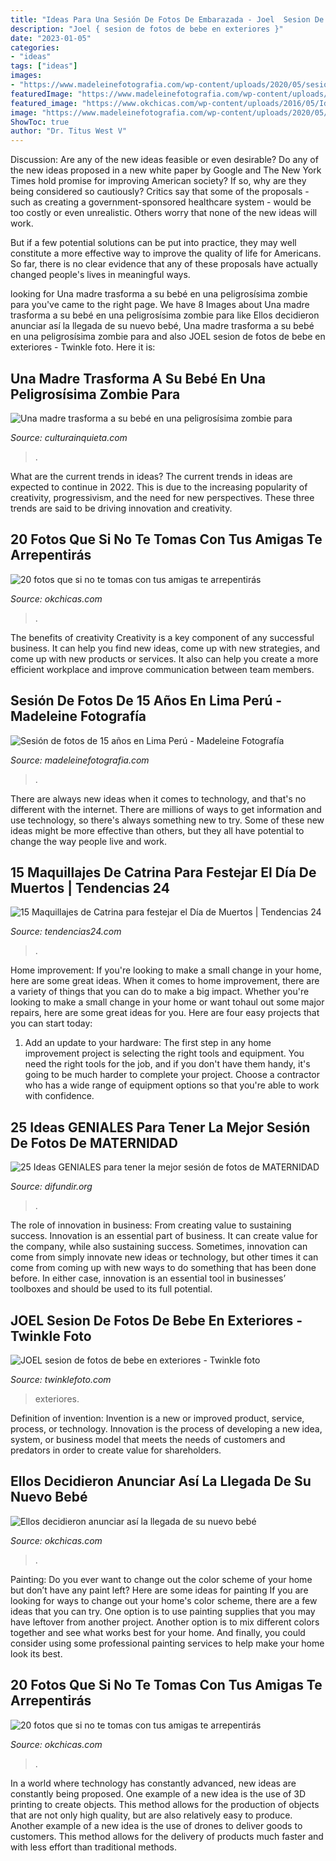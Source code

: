 ```yaml
---
title: "Ideas Para Una Sesión De Fotos De Embarazada - Joel  Sesion De Fotos De Bebe En Exteriores "
description: "Joel { sesion de fotos de bebe en exteriores }"
date: "2023-01-05"
categories:
- "ideas"
tags: ["ideas"]
images:
- "https://www.madeleinefotografia.com/wp-content/uploads/2020/05/sesion-de-fotos-embarazadas.jpg"
featuredImage: "https://www.madeleinefotografia.com/wp-content/uploads/2020/05/sesion-de-fotos-embarazadas.jpg"
featured_image: "https://www.okchicas.com/wp-content/uploads/2016/05/Ideas-de-fotos-para-mejores-amigas-22.jpg"
image: "https://www.madeleinefotografia.com/wp-content/uploads/2020/05/sesion-de-fotos-embarazadas.jpg"
ShowToc: true
author: "Dr. Titus West V"
---
```



Discussion: Are any of the new ideas feasible or even desirable?
Do any of the new ideas proposed in a new white paper by Google and The New York Times hold promise for improving American society? If so, why are they being considered so cautiously?
Critics say that some of the proposals - such as creating a government-sponsored healthcare system - would be too costly or even unrealistic. Others worry that none of the new ideas will work.

But if a few potential solutions can be put into practice, they may well constitute a more effective way to improve the quality of life for Americans. So far, there is no clear evidence that any of these proposals have actually changed people's lives in meaningful ways.

	

		
looking for Una madre trasforma a su bebé en una peligrosísima zombie para you've came to the right page. We have 8 Images about Una madre trasforma a su bebé en una peligrosísima zombie para like Ellos decidieron anunciar así la llegada de su nuevo bebé, Una madre trasforma a su bebé en una peligrosísima zombie para and also JOEL  sesion de fotos de bebe en exteriores  - Twinkle foto. Here it is:
		
    
## Una Madre Trasforma A Su Bebé En Una Peligrosísima Zombie Para

<img loading=lazy src="https://culturainquieta.com/media/k2/items/cache/29d5cab489d43ae7d76d7198583e54b5_XL.jpg?t=20191031_110245" onerror="this.onerror=null;this.src='https://tse3.mm.bing.net/th?id=OIP.ypRhJJ7B_iBOkzBO1vTSeQHaEK&amp;pid=15.1';" alt="Una madre trasforma a su bebé en una peligrosísima zombie para">

_Source: culturainquieta.com_

>. 

	

What are the current trends in ideas?
The current trends in ideas are expected to continue in 2022. This is due to the increasing popularity of creativity, progressivism, and the need for new perspectives. These three trends are said to be driving innovation and creativity.

    
## 20 Fotos Que Si No Te Tomas Con Tus Amigas Te Arrepentirás

<img loading=lazy src="https://www.okchicas.com/wp-content/uploads/2016/05/Ideas-de-fotos-para-mejores-amigas-22.jpg" onerror="this.onerror=null;this.src='https://tse2.mm.bing.net/th?id=OIP.IFSwSOCgMAN1uTxNtK9rYwHaLT&amp;pid=15.1';" alt="20 fotos que si no te tomas con tus amigas te arrepentirás">

_Source: okchicas.com_

>. 

	

The benefits of creativity
Creativity is a key component of any successful business. It can help you find new ideas, come up with new strategies, and come up with new products or services. It also can help you create a more efficient workplace and improve communication between team members.

    
## Sesión De Fotos De 15 Años En Lima Perú - Madeleine Fotografía

<img loading=lazy src="https://www.madeleinefotografia.com/wp-content/uploads/2020/05/sesion-de-fotos-embarazadas.jpg" onerror="this.onerror=null;this.src='https://tse3.mm.bing.net/th?id=OIP.S4vn_2eCwu4Wfv9DhPfMewHaLH&amp;pid=15.1';" alt="Sesión de fotos de 15 años en Lima Perú - Madeleine Fotografía">

_Source: madeleinefotografia.com_

>. 

	

There are always new ideas when it comes to technology, and that's no different with the internet. There are millions of ways to get information and use technology, so there's always something new to try. Some of these new ideas might be more effective than others, but they all have potential to change the way people live and work.

    
## 15 Maquillajes De Catrina Para Festejar El Día De Muertos | Tendencias 24

<img loading=lazy src="https://www.tendencias24.com/wp-content/uploads/2020/10/Maquillajes-de-catrina-para-dia-de-muertos-2-394x700-1.jpg" onerror="this.onerror=null;this.src='https://tse3.mm.bing.net/th?id=OIP.ZObtU_NxpwtQ7ql28nRxTAAAAA&amp;pid=15.1';" alt="15 Maquillajes de Catrina para festejar el Día de Muertos | Tendencias 24">

_Source: tendencias24.com_

>. 

	

Home improvement: If you're looking to make a small change in your home, here are some great ideas.
When it comes to home improvement, there are a variety of things that you can do to make a big impact. Whether you're looking to make a small change in your home or want tohaul out some major repairs, here are some great ideas for you. Here are four easy projects that you can start today:
1) Add an update to your hardware: The first step in any home improvement project is selecting the right tools and equipment. You need the right tools for the job, and if you don't have them handy, it's going to be much harder to complete your project. Choose a contractor who has a wide range of equipment options so that you're able to work with confidence.

    
## 25 Ideas GENIALES Para Tener La Mejor Sesión De Fotos De MATERNIDAD

<img loading=lazy src="https://difundir.org/wp-content/uploads/2015/11/fotografías-de-embarazadas-3.jpg" onerror="this.onerror=null;this.src='https://tse2.mm.bing.net/th?id=OIP.c2ShfFP08nR32_ZR7VCLhQHaLH&amp;pid=15.1';" alt="25 Ideas GENIALES para tener la mejor sesión de fotos de MATERNIDAD">

_Source: difundir.org_

>. 

	

The role of innovation in business: From creating value to sustaining success.
Innovation is an essential part of business. It can create value for the company, while also sustaining success. Sometimes, innovation can come from simply innovate new ideas or technology, but other times it can come from coming up with new ways to do something that has been done before. In either case, innovation is an essential tool in businesses’ toolboxes and should be used to its full potential.

    
## JOEL  Sesion De Fotos De Bebe En Exteriores  - Twinkle Foto

<img loading=lazy src="https://twinklefoto.com/wp-content/uploads/2014/11/MG_57371.jpg" onerror="this.onerror=null;this.src='https://tse1.mm.bing.net/th?id=OIP.J5N-8-MTYZm-Lgp4jhB-lQHaFW&amp;pid=15.1';" alt="JOEL  sesion de fotos de bebe en exteriores  - Twinkle foto">

_Source: twinklefoto.com_

>exteriores. 

	

Definition of invention:
Invention is a new or improved product, service, process, or technology. Innovation is the process of developing a new idea, system, or business model that meets the needs of customers and predators in order to create value for shareholders.

    
## Ellos Decidieron Anunciar Así La Llegada De Su Nuevo Bebé

<img loading=lazy src="http://www.okchicas.com/wp-content/uploads/2016/01/Así-anunciaron-la-llegada-y-nacimiento-de-su-bebé-6.jpg" onerror="this.onerror=null;this.src='https://tse2.mm.bing.net/th?id=OIP.WGi2jj7eOsrDpmGJ_6YWJgHaJ3&amp;pid=15.1';" alt="Ellos decidieron anunciar así la llegada de su nuevo bebé">

_Source: okchicas.com_

>. 

	

Painting: Do you ever want to change out the color scheme of your home but don’t have any paint left? Here are some ideas for painting
If you are looking for ways to change out your home's color scheme, there are a few ideas that you can try. One option is to use painting supplies that you may have leftover from another project. Another option is to mix different colors together and see what works best for your home. And finally, you could consider using some professional painting services to help make your home look its best.

    
## 20 Fotos Que Si No Te Tomas Con Tus Amigas Te Arrepentirás

<img loading=lazy src="https://www.okchicas.com/wp-content/uploads/2016/05/Ideas-de-fotos-para-mejores-amigas-3.jpg" onerror="this.onerror=null;this.src='https://tse1.mm.bing.net/th?id=OIP.pGIO-KfQk_JsK2W8qmfMSwHaLH&amp;pid=15.1';" alt="20 fotos que si no te tomas con tus amigas te arrepentirás">

_Source: okchicas.com_

>. 

	

In a world where technology has constantly advanced, new ideas are constantly being proposed. One example of a new idea is the use of 3D printing to create objects. This method allows for the production of objects that are not only high quality, but are also relatively easy to produce. Another example of a new idea is the use of drones to deliver goods to customers. This method allows for the delivery of products much faster and with less effort than traditional methods.

